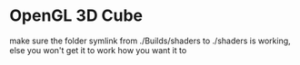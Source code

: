  # OpenGL 3D Cube

make sure the folder symlink from ./Builds/shaders to ./shaders is working, else you won't get it to work how you want it to
